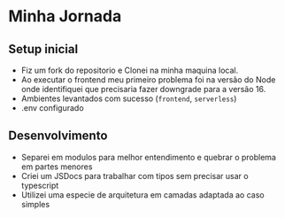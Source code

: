 # Minha Jornada

## Setup inicial
- Fiz um fork do repositorio e Clonei na minha maquina local.
- Ao executar o frontend meu primeiro problema foi na versão do Node onde identifiquei que precisaria fazer downgrade para a versão 16.
- Ambientes levantados com sucesso (`frontend`, `serverless`)
- .env configurado

## Desenvolvimento
- Separei em modulos para melhor entendimento e quebrar o problema em partes menores
- Criei um JSDocs para trabalhar com tipos sem precisar usar o typescript
- Utilizei uma especie de arquitetura em camadas adaptada ao caso simples
